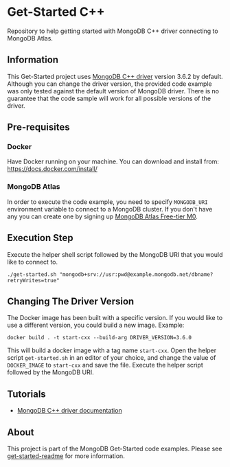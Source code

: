 # Get-Started C++

Repository to help getting started with MongoDB C++ driver connecting to MongoDB Atlas.

## Information

This Get-Started project uses [MongoDB C++ driver](https://docs.mongodb.com/drivers/cxx) version 3.6.2 by default. Although you can change the driver version, the provided code example was only tested against the default version of MongoDB driver. There is no guarantee that the code sample will work for all possible versions of the driver.

## Pre-requisites 

### Docker 

Have Docker running on your machine. You can download and install from: https://docs.docker.com/install/

### MongoDB Atlas

In order to execute the code example, you need to specify `MONGODB_URI` environment variable to connect to a MongoDB cluster. If you don't have any you can create one by signing up [MongoDB Atlas Free-tier M0](https://docs.atlas.mongodb.com/getting-started/). 


##  Execution Step

Execute the helper shell script followed by the MongoDB URI that you would like to connect to. 
```
./get-started.sh "mongodb+srv://usr:pwd@example.mongodb.net/dbname?retryWrites=true"
```

## Changing The Driver Version 

The Docker image has been built with a specific version. If you would like to use a different version, you could build a new image. Example: 

```
docker build . -t start-cxx --build-arg DRIVER_VERSION=3.6.0 
```

This will build a docker image with a tag name `start-cxx`. 
Open the helper script `get-started.sh` in an editor of your choice, and change the value of `DOCKER_IMAGE` to `start-cxx` and save the file. Execute the helper script followed by the MongoDB URI. 


## Tutorials

* [MongoDB C++ driver documentation](http://mongocxx.org/mongocxx-v3/tutorial/)

## About 

This project is part of the MongoDB Get-Started code examples. Please see [get-started-readme](https://github.com/mongodb-developer/get-started-readme) for more information. 
